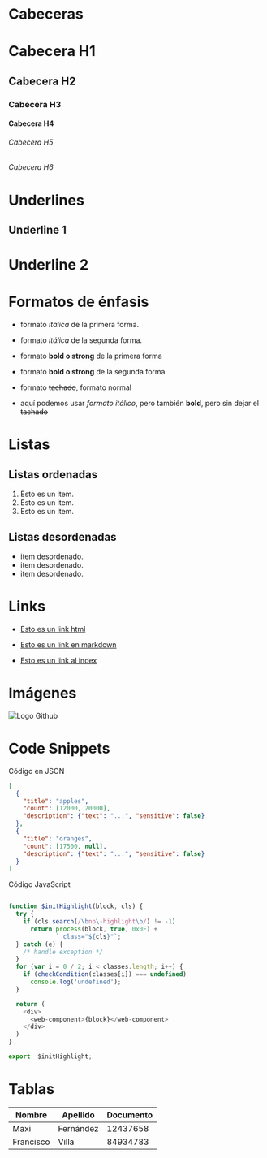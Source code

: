 # Cabeceras
# Cabecera H1
## Cabecera H2
### Cabecera H3
#### Cabecera H4
###### Cabecera H5
###### Cabecera H6

# Underlines

Underline 1
-----------

Underline 2
===========

# Formatos de énfasis

- formato *itálica* de la primera forma.
- formato _itálica_ de la segunda forma.

- formato **bold o strong** de la primera forma
- formato __bold o strong__ de la segunda forma

- formato ~~tachado~~, formato normal

- aquí podemos usar *formato itálico*, pero también **bold**, pero sin dejar el ~~tachado~~

# Listas

## Listas ordenadas

1. Esto es un item.
2. Esto es un item.
3. Esto es un item.

## Listas desordenadas

- item desordenado.
- item desordenado.
- item desordenado.

# Links

- <a href="https://www.google.com">Esto es un link html</a>

- [Esto es un link en markdown](https://www.google.com)

- [Esto es un link al index](index.html)

# Imágenes

![Logo Github](https://github.githubassets.com/images/modules/open_graph/github-mark.png)


# Code Snippets
Código en JSON
```JSON
[
  {
    "title": "apples",
    "count": [12000, 20000],
    "description": {"text": "...", "sensitive": false}
  },
  {
    "title": "oranges",
    "count": [17500, null],
    "description": {"text": "...", "sensitive": false}
  }
]
```
Código JavaScript

```JavaScript

function $initHighlight(block, cls) {
  try {
    if (cls.search(/\bno\-highlight\b/) != -1)
      return process(block, true, 0x0F) +
             ` class="${cls}"`;
  } catch (e) {
    /* handle exception */
  }
  for (var i = 0 / 2; i < classes.length; i++) {
    if (checkCondition(classes[i]) === undefined)
      console.log('undefined');
  }

  return (
    <div>
      <web-component>{block}</web-component>
    </div>
  )
}

export  $initHighlight;

```

# Tablas

| Nombre | Apellido | Documento |
| ------- | --------| ----------|
|Maxi    |Fernández| 12437658|
|Francisco   |Villa| 84934783|


